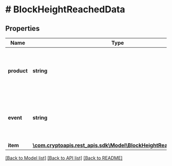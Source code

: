 # # BlockHeightReachedData

## Properties

Name | Type | Description | Notes
------------ | ------------- | ------------- | -------------
**product** | **string** | Represents the Crypto APIs 2.0 product which sends the callback. |
**event** | **string** | Defines the specific event, for which a callback subscription is set. |
**item** | [**\com.cryptoapis.rest_apis.sdk\Model\BlockHeightReachedDataItem**](BlockHeightReachedDataItem.md) |  |

[[Back to Model list]](../../README.md#models) [[Back to API list]](../../README.md#endpoints) [[Back to README]](../../README.md)
